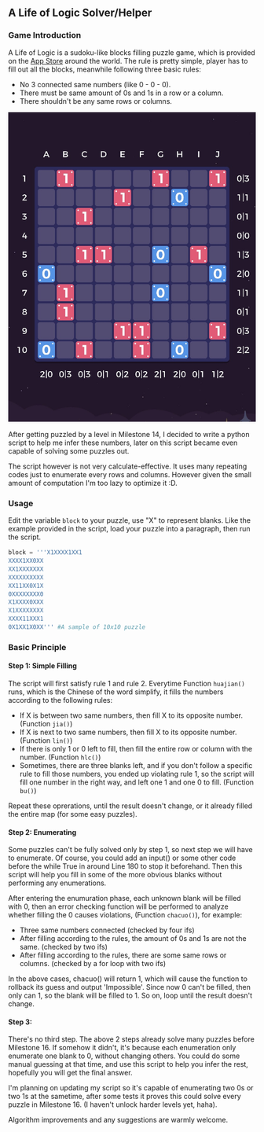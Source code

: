 ## A Life of Logic Solver/Helper

### Game Introduction

A Life of Logic is a sudoku-like blocks filling puzzle game, which is provided on the [App Store](https://apps.apple.com/us/app/a-life-of-logic/id1329455663) around the world. The rule is pretty simple, player has to fill out all the blocks, meanwhile following three basic rules:

* No 3 connected same numbers (like 0 - 0 - 0).
* There must be same amount of 0s and 1s in a row or a column.
* There shouldn't be any same rows or columns.



![Sample](sample.jpg)



After getting puzzled by a level in Milestone 14, I decided to write a python script to help me infer these numbers, later on this script became even capable of solving some puzzles out.

The script however is not very calculate-effective. It uses many repeating codes just to enumerate every rows and columns. However given the small amount of computation I'm too lazy to optimize it :D.

### Usage

Edit the variable `block` to your puzzle, use "X"  to represent blanks. Like the example provided in the script, load your puzzle into a paragraph, then run the script.

```python
block = '''X1XXXX1XX1
XXXX1XX0XX
XX1XXXXXXX
XXXXXXXXXX
XX11XX0X1X
0XXXXXXXX0
X1XXXX0XXX
X1XXXXXXXX
XXXX11XXX1
0X1XX1X0XX''' #A sample of 10x10 puzzle
```

### Basic Principle

#### Step 1: Simple Filling

The script will first satisfy rule 1 and rule 2. Everytime Function `huajian()` runs, which is the Chinese of the word simplify, it fills the numbers according to the following rules:

* If X is between two same numbers, then fill X to its opposite number. (Function `jia()`)
* If X is next to two same numbers, then fill X to its opposite number. (Function `lin()`)
* If there is only 1 or 0 left to fill, then fill the entire row or column with the number. (Function `hlc()`)
* Sometimes, there are three blanks left, and if you don't follow a specific rule to fill those numbers, you ended up violating rule 1, so the script will fill one number in the right way, and left one 1 and one 0 to fill. (Function `bu()`)

Repeat these oprerations, until the result doesn't change, or it already filled the entire map (for some easy puzzles).

#### Step 2: Enumerating

Some puzzles can't be fully solved only by step 1, so next step we will have to enumerate. Of course, you could add an input() or some other code before the while True in around Line 180 to stop it beforehand. Then this script will help you fill in some of the more obvious blanks without performing any enumerations.

After entering the enumuration phase, each unknown blank will be filled with 0, then an error checking function will be performed to analyze whether filling the 0 causes violations,  (Function `chacuo()`), for example:

* Three same numbers connected (checked by four ifs)
* After filling according to the rules, the amount of 0s and 1s are not the same. (checked by two ifs)
* After filling according to the rules, there are some same rows or columns. (checked by a for loop with two ifs)

In the above cases, chacuo() will return 1, which will cause the function to rollback its guess and output 'Impossible'. Since now 0 can't be filled, then only can 1, so the blank will be filled to 1. So on, loop until the result doesn't change.

#### Step 3:

There's no third step. The above 2 steps already solve many puzzles before Milestone 16. If somehow it didn't, it's because each enumeration only enumerate one blank to 0, without changing others. You could do some manual guessing at that time, and use this script to help you infer the rest, hopefully you will get the final answer.

I'm planning on updating my script so it's capable of enumerating two 0s or two 1s at the sametime, after some tests it proves this could solve every puzzle in Milestone 16. (I haven't unlock harder levels yet, haha).



Algorithm improvements and any suggestions are warmly welcome.